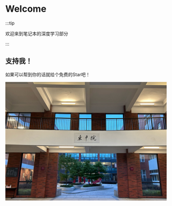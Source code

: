 # Welcome

:::tip 

欢迎来到笔记本的深度学习部分

:::

## 支持我！


如果可以帮到你的话就给个免费的Star吧！

![](../../static/img/intro.png)
